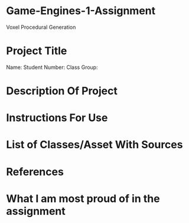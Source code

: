 # Game-Engines-1-Assignment
Voxel Procedural Generation
# Project Title
Name: 
Student Number:
Class Group:

# Description Of Project

# Instructions For Use

# List of Classes/Asset With Sources

# References

# What I am most proud of in the assignment 
